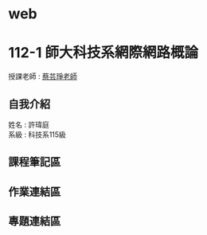 # web
# 112-1 師大科技系網際網路概論
授課老師 : [蔡芸琤老師](https://github.com/pecu)<br />

自我介紹
-------------
姓名 : 許瑋庭<br />
系級 : 科技系115級 <br />

## 課程筆記區 
## 作業連結區
## 專題連結區
